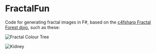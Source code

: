 FractalFun
==========

Code for generating fractal images in F#, based on the [c4fsharp Fractal Forest dojo](https://github.com/c4fsharp/Dojo-Fractal-Forest), such as these:

![Fractal Colour Tree](http://relentless.github.com/FractalFun/Images/ColourTree.jpg)

![Kidney](http://relentless.github.com/FractalFun/Images/Kidney.jpg)
